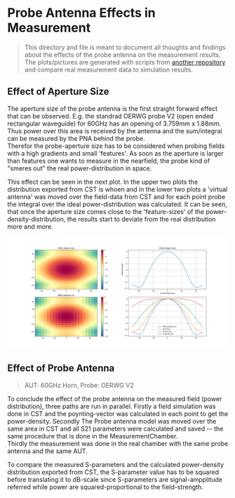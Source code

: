 # Probe Antenna Effects in Measurement
> This directory and file is meant to document all thoughts and findings about the effects of the probe antenna 
> on the measurement results. The plots/pictures are generated with scripts from [another repository](https://github.com/NilsBade/Projektarbeit-E3/tree/master/CST%20Python%20Sim)
> and compare real measurement data to simulation results.

## Effect of Aperture Size
The aperture size of the probe antenna is the first straight forward effect that can be observed.
E.g. the standrad OERWG probe V2 (open ended rectangular waveguide) for 60GHz has an opening of 3.759mm x 1.88mm.
Thus power over this area is received by the antenna and the sum/integral can be measured by the PNA behind the probe.  
Therefor the probe-aperture size has to be considered when probing fields with a high gradients and small 'features'.
As soon as the aperture is larger than features one wants to measure in the nearfield, the probe kind of "smeres out" the
real power-distribution in space.

This effect can be seen in the next plot. In the upper two plots the distribution exported from CST is whoen and in
the lower two plots a 'virtual antenna' was moved over the field-data from CST and for each point probe the integral 
over the ideal power-distribution was calculated. It can be seen, that once the aperture size comes close to the
'feature-sizes' of the power-density-distribution, the results start to deviate from the real distribution more and more.

![ApertureSizeEffect-VirtualAntenna](/docs/Probe%20Antenna%20Effects/Figures/Math_Integral_Probe_effect_at_Z200.png)

## Effect of Probe Antenna
> AUT: 60GHz Horn, Probe: OERWG V2

To conclude the effect of the probe antenna on the measured field (power distribution), three paths are run in parallel.
Firstly a field simulation was done in CST and the poynting-vector was calculated in each point to get the power-density.
Secondly The Probe antenna model was moved over the same area in CST and all S21 parameters were calculated and saved --
the same procedure that is done in the MeasurementChamber.  
Thirdly the measurement was done in the real chamber with the same probe antenna and the same AUT.

To compare the measured S-parameters and the calculated power-density distribution exported from CST, the 
S-parameter value has to be squared before translating it to dB-scale since S-parameters are signal-ampplitude referred
while power are squared-proportional to the field-strength.

